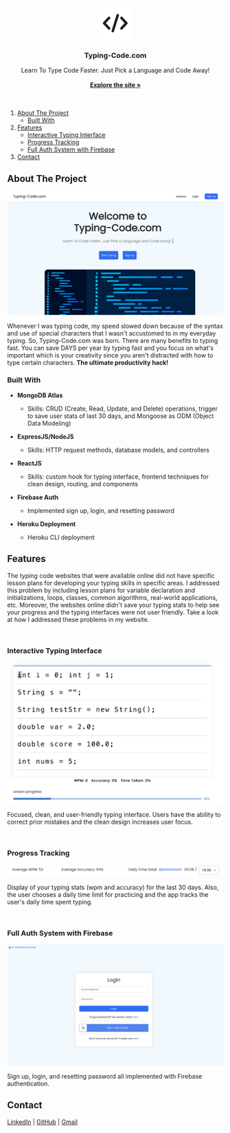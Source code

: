 <!-- PROJECT LOGO -->
<br />
<div align="center">
  <a href="https://github.com/github_username/repo_name">
    <kbd><img src="images/logo.png" alt="Logo" width="80" height="80"></kbd>
  </a>

<h3 align="center">Typing-Code.com</h3>

  <p align="center">
    Learn To Type Code Faster. Just Pick a Language and Code Away!
    <br />
    <br />
    <a href="https://www.typing-code.com"><strong>Explore the site »</strong></a>
    <br />
    <br />
    <br />
  </p>
</div>



<!-- TABLE OF CONTENTS -->
  <ol>
    <li>
      <a href="#about-the-project">About The Project</a>
      <ul>
        <li><a href="#built-with">Built With</a></li>
      </ul>
    </li>
    <li>
      <a href="#features">Features</a>
      <ul>
        <li><a href="#interactive-typing-interface">Interactive Typing Interface</a></li>
        <li><a href="#progress-tracking">Progress Tracking</a></li>
        <li><a href="#full-auth-system-with-firebase">Full Auth System with Firebase</a></li>
      </ul>
    </li>
    <li><a href="#contact">Contact</a></li>
  </ol>



<!-- ABOUT THE PROJECT -->
## About The Project

<kbd>[![Product Name Screen Shot][product-screenshot]](https://www.typing-code.com)</kbd>

<p>Whenever I was typing code, my speed slowed down because of the syntax and use of special characters that I wasn't accustomed to in my everyday typing. So, Typing-Code.com was born. There are many benefits to typing fast. You can save DAYS per year by typing fast and you focus on what's important which is your creativity since you aren't distracted with how to type certain characters. <b>The ultimate productivity hack!</b></p>



### Built With
* <b>MongoDB Atlas</b>
  * Skills: CRUD (Create, Read, Update, and Delete) operations, trigger to save user stats of last 30 days, and Mongoose as ODM (Object Data Modeling) 

* <b>ExpressJS/NodeJS</b>
  * Skills: HTTP request methods, database models, and controllers

* <b>ReactJS</b>
  * Skills: custom hook for typing interface, frontend techniques for clean design, routing, and components

* <b>Firebase Auth</b>
  * Implemented sign up, login, and resetting password

* <b>Heroku Deployment</b>
  * Heroku CLI deployment



<!-- Features -->
## Features

The typing code websites that were available online did not have specific lesson plans for developing your typing skills in specific areas. I addressed this problem by including lesson plans for variable declaration and initializations, loops, classes, common algorithms, real-world applications, etc. Moreover, the websites online didn't save your typing stats to help see your progress and the typing interfaces were not user friendly. Take a look at how I addressed these problems in my website.    

<br/>

### Interactive Typing Interface

<kbd>[![Product Screen Shot][typing-interface]](https://example.com)</kbd>

<p>Focused, clean, and user-friendly typing interface. Users have the ability to correct prior mistakes and the clean design increases user focus.</p>

<br/>

### Progress Tracking

<kbd>[![Product Screen Shot][user-progress]]()</kbd>

<p>Display of your typing stats (wpm and accuracy) for the last 30 days. Also, the user chooses a daily time limit for practicing and the app tracks the user's daily time spent typing. </p>

<br/>

### Full Auth System with Firebase

  <kbd>[![Product Screen Shot][auth]]()</kbd>

<p>Sign up, login, and resetting password all implemented with Firebase authentication.</p>


<!-- Contact -->
## Contact
<a href="https://www.linkedin.com/in/kokkula-akhil/">LinkedIn</a> | <a href="https://github.com/Akhil-Kokkula">GitHub</a> | <a href="mailto:kokkulaak@gmail.com">Gmail</a>  

<!-- MARKDOWN LINKS & IMAGES -->
<!-- https://www.markdownguide.org/basic-syntax/#reference-style-links -->
[product-screenshot]: images/screenshot.png
[typing-interface]: images/typing.png
[user-progress]: images/progress.png
[auth]: images/auth.png
[auth]:
.io/badge/jQuery-0769AD?style=for-the-badge&logo=jquery&logoColor=white
[JQuery-url]: https://jquery.com 
